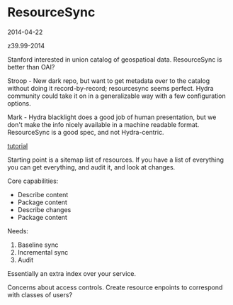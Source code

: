 # ResourceSync
2014-04-22

z39.99-2014

Stanford interested in union catalog of geospatioal data. ResourceSync is better than OAI?

Stroop - New dark repo, but want to get metadata over to the catalog without doing it record-by-record; resourcesync seems perfect. Hydra community could take it on in a generalizable way with a few configuration options.

Mark - Hydra blacklight does a good job of human presentation, but we don't make the info nicely available in a machine readable format. ResourceSync is a good spec, and not Hydra-centric.

[tutorial](http://www.niso.org/workrooms/resourcesync/resources/)

Starting point is a sitemap list of resources. If you have a list of everything you can get everything, and audit it, and look at changes.

Core capabilities:
* Describe content
* Package content
* Describe changes
* Package content

Needs:
1. Baseline sync
2. Incremental sync
3. Audit

Essentially an extra index over your service.

Concerns about access controls. Create resource enpoints to correspond with classes of users?

